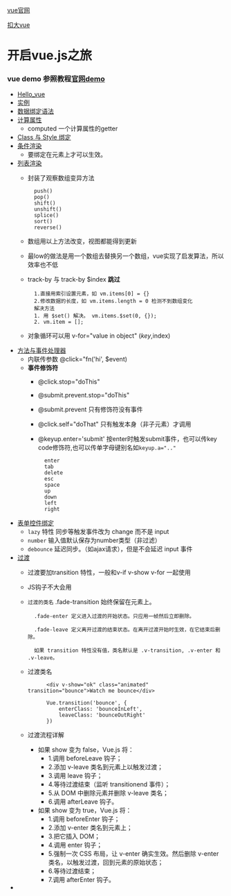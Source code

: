 [vue官网](http://cn.vuejs.org/)

[扣大vue](https://github.com/cody1991/learn/tree/gh-pages/learning/vuejs-learn)

# 开启vue.js之旅

### vue demo 参照教程[官网demo](http://cn.vuejs.org/guide/index.html)

* [Hello_vue](http://cn.vuejs.org/guide/index.html)
* [实例](http://cn.vuejs.org/guide/instance.html)
* [数据绑定语法](http://cn.vuejs.org/guide/syntax.html)
* [计算属性](http://cn.vuejs.org/guide/computed.html)
	* computed 一个计算属性的getter
* [Class 与 Style 绑定](http://cn.vuejs.org/guide/class-and-style.html)
* [条件渲染](http://cn.vuejs.org/guide/conditional.html)
	* 要绑定在元素上才可以生效。
* [列表渲染](http://cn.vuejs.org/guide/list.html)  
	* 封装了观察数组变异方法
	
			push()
			pop()
			shift()
			unshift()
			splice()
			sort()
			reverse() 
	* 数组用以上方法改变，视图都能得到更新
	* 最low的做法是用一个数组去替换另一个数组，vue实现了启发算法，所以效率也不低
	* track-by 与 track-by $index __跳过__
	
			1.直接用索引设置元素，如 vm.items[0] = {} 
			2.修改数据的长度，如 vm.items.length = 0 检测不到数组变化
			解决方法
			1. 用 $set() 解决。 vm.items.$set(0, {});
			2. vm.item = [];
	* 对象循环可以用 v-for="value in object" ($key,$index)
* [方法与事件处理器](http://cn.vuejs.org/guide/events.html)
	* 内联传参数 @click="fn('hi', $event)
	* __事件修饰符__  
		* @click.stop="doThis"
		* @submit.prevent.stop="doThis"
		* @submit.prevent  只有修饰符没有事件
		* @click.self="doThat" 只有触发本身（非子元素）才调用
		* @keyup.enter='submit' 按enter时触发submit事件，也可以传key code修饰符,也可以传单字母键别名如`keyup.a=".."`
		
				enter
				tab
				delete
				esc
				space
				up
				down
				left
				right

* [表单控件绑定](http://cn.vuejs.org/guide/forms.html)
	* `lazy` 特性 同步等触发事件改为 change 而不是 input
	* `number` 输入值默认保存为number类型（非过滤）
	* `debounce` 延迟同步。（如ajax请求），但是不会延迟 input 事件
* [过渡](http://cn.vuejs.org/guide/transitions.html)
	* 过渡要加transition 特性，一般和v-if v-show v-for 一起使用
	* JS钩子不大会用
	* `过渡的类名`
			.fade-transition 始终保留在元素上。
			
			.fade-enter 定义进入过渡的开始状态。只应用一帧然后立即删除。
			
			.fade-leave 定义离开过渡的结束状态。在离开过渡开始时生效，在它结束后删除。
			
			如果 transition 特性没有值，类名默认是 .v-transition, .v-enter 和 .v-leave。 
	* 过渡类名
	
				<div v-show="ok" class="animated" transition="bounce">Watch me bounce</div>

				Vue.transition('bounce', {
			        enterClass: 'bounceInLeft',
			        leaveClass: 'bounceOutRight'
			    })
	* 过渡流程详解
		* 如果 show 变为 false，Vue.js 将：
			* 1.调用 beforeLeave 钩子；
			* 2.添加 v-leave 类名到元素上以触发过渡；
			* 3.调用 leave 钩子；
			* 4.等待过渡结束（监听 transitionend 事件）；
			* 5.从 DOM 中删除元素并删除 v-leave 类名；
			* 6.调用 afterLeave 钩子。
		* 如果 show 变为 true，Vue.js 将：
			* 1.调用 beforeEnter 钩子；
			* 2.添加 v-enter 类名到元素上；
			* 3.把它插入 DOM；
			* 4.调用 enter 钩子；
			* 5.强制一次 CSS 布局，让 v-enter 确实生效。然后删除 v-enter 类名，以触发过渡，回到元素的原始状态；
			* 6.等待过渡结束；
			* 7.调用 afterEnter 钩子。
*    
 


























